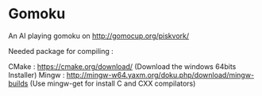 # Gomoku
An AI playing gomoku on http://gomocup.org/piskvork/

Needed package for compiling :

CMake : https://cmake.org/download/ (Download the windows 64bits Installer)
Mingw : http://mingw-w64.yaxm.org/doku.php/download/mingw-builds (Use mingw-get for install C and CXX compilators)

